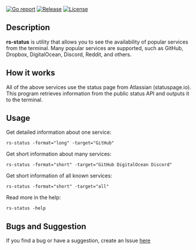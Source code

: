 [![Go report](https://goreportcard.com/badge/github.com/lcomrade/rs-status?style=flat-square)](https://goreportcard.com/report/github.com/lcomrade/rs-status)
[![Release](https://img.shields.io/github/downloads/lcomrade/rs-status/total?style=flat-square)](https://github.com/lcomrade/rs-status/releases/latest)
[![License](https://img.shields.io/github/license/lcomrade/rs-status?style=flat-square)](https://github.com/lcomrade/rs-status/blob/main/LICENSE)

## Description
**rs-status** is utility that allows you to see the availability of popular services from the terminal.
Many popular services are supported, such as GitHub, Dropbox, DigitalOcean, Discord, Reddit, and others.

## How it works
All of the above services use the status page from Atlassian (statuspage.io).
This program retrieves information from the public status API and outputs it to the terminal.

## Usage
Get detailed information about one service:
```
rs-status -format="long" -target="GitHub"
```

Get short information about many services:
```
rs-status -format="short" -target="GitHub DigitalOcean Discord"
```

Get short information of all known services:
```
rs-status -format="short" -target="all"
```

Read more in the help:
```
rs-status -help
```

## Bugs and Suggestion
If you find a bug or have a suggestion, create an Issue [here](https://github.com/lcomrade/rs-status/issues)
